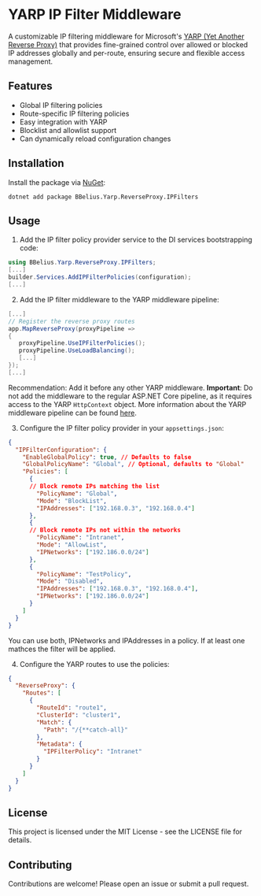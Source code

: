 # YARP IP Filter Middleware

A customizable IP filtering middleware for Microsoft's [YARP (Yet Another Reverse Proxy)](https://microsoft.github.io/reverse-proxy/)
that provides fine-grained control over allowed or blocked IP addresses globally and per-route, 
ensuring secure and flexible access management.

## Features

- Global IP filtering policies
- Route-specific IP filtering policies
- Easy integration with YARP
- Blocklist and allowlist support
- Can dynamically reload configuration changes

## Installation

Install the package via [NuGet](https://www.nuget.org/packages/BBelius.Yarp.ReverseProxy.IPFilters/):

```
dotnet add package BBelius.Yarp.ReverseProxy.IPFilters
```

## Usage

1. Add the IP filter policy provider service to the DI services bootstrapping code:

```csharp
using BBelius.Yarp.ReverseProxy.IPFilters;
[...]
builder.Services.AddIPFilterPolicies(configuration);
[...]
```

2. Add the IP filter middleware to the YARP middleware pipeline:

```csharp
[...]
// Register the reverse proxy routes
app.MapReverseProxy(proxyPipeline =>
{
   proxyPipeline.UseIPFilterPolicies();
   proxyPipeline.UseLoadBalancing();
   [...]
});
[...]
```

Recommendation: Add it before any other YARP middleware.
**Important**: Do not add the middleware to the regular ASP.NET Core pipeline, as it requires access to the YARP `HttpContext` object.
More information about the YARP middleware pipeline can be found [here](https://microsoft.github.io/reverse-proxy/articles/middleware.html#adding-middleware).

3. Configure the IP filter policy provider in your `appsettings.json`:

```json
{
  "IPFilterConfiguration": {
    "EnableGlobalPolicy": true, // Defaults to false
    "GlobalPolicyName": "Global", // Optional, defaults to "Global"
    "Policies": [
      {
      // Block remote IPs matching the list
        "PolicyName": "Global",
        "Mode": "BlockList",
        "IPAddresses": ["192.168.0.3", "192.168.0.4"]
      },
      {
      // Block remote IPs not within the networks
        "PolicyName": "Intranet", 
        "Mode": "AllowList",
        "IPNetworks": ["192.186.0.0/24"]
      },
      {
        "PolicyName": "TestPolicy",
        "Mode": "Disabled",
        "IPAddresses": ["192.168.0.3", "192.168.0.4"],
        "IPNetworks": ["192.186.0.0/24"]
      }
    ]
  }
}
```

You can use both, IPNetworks and IPAddresses in a policy. If at least one mathces the filter will be applied.

4. Configure the YARP routes to use the policies:

```json
{
  "ReverseProxy": {
    "Routes": [
      {
        "RouteId": "route1",
        "ClusterId": "cluster1",
        "Match": {
          "Path": "/{**catch-all}"
        },
        "Metadata": {
          "IPFilterPolicy": "Intranet"
        }
      }
    ]
  }
}
```

## License
This project is licensed under the MIT License - see the LICENSE file for details.

## Contributing
Contributions are welcome! Please open an issue or submit a pull request.
